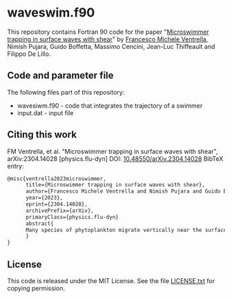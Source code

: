 # waveswim.f90

This repository contains Fortran 90 code for the paper "[Microswimmer trapping in surface waves with shear][1]" by [Francesco Michele Ventrella][2], Nimish Pujara, Guido Boffetta, Massimo Cencini, Jean-Luc Thiffeault and Filippo De Lillo.

## Code and parameter file

The following files part of this repository:

* wavesiwm.f90    - code that integrates the trajectory of a swimmer
* input.dat       - input file

## Citing this work

FM Ventrella, et al. "Microswimmer trapping in surface waves with shear", 	arXiv:2304.14028 [physics.flu-dyn]
DOI: [10.48550/arXiv.2304.14028][3]
BibTeX entry:
```latex
@misc{ventrella2023microswimmer,
      title={Microswimmer trapping in surface waves with shear}, 
      author={Francesco Michele Ventrella and Nimish Pujara and Guido Boffetta and Massimo Cencini and Jean-Luc Thiffeault and Filippo De Lillo},
      year={2023},
      eprint={2304.14028},
      archivePrefix={arXiv},
      primaryClass={physics.flu-dyn}
      abstract{
      Many species of phytoplankton migrate vertically near the surface of the ocean, either in search of light or nutrients. These motile organisms are affected by ocean waves at the surface. We derive a set of wave-averaged equations to describe the motion of spheroidal microswimmers. We include several possible effects, such as gyrotaxis, settling, and wind-driven shear. In addition to the well- known Stokes drift, the microswimmer orbits depend on their orientation in a way that can lead to trapping at a particular depth; this in turn can affect transport of organisms, and may help explain observed phytoplankton layers in the ocean.
      }
}
```

## License

This code is released under the MIT License.  See the file
[LICENSE.txt][4] for copying permission.

[1]: https://arxiv.org/abs/2304.14028 
[2]: francescomichele.ventrella@unito.it 
[3]: https://doi.org/10.48550/arXiv.2304.14028
[4]: https://opensource.org/license/mit/
